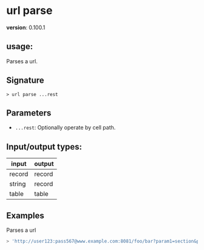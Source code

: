 # url parse

**version**: 0.100.1

## **usage**:

Parses a url.

## Signature

`> url parse ...rest`

## Parameters

- `...rest`: Optionally operate by cell path.

## Input/output types:

| input  | output |
| ------ | ------ |
| record | record |
| string | record |
| table  | table  |

## Examples

Parses a url

```bash
> 'http://user123:pass567@www.example.com:8081/foo/bar?param1=section&p2=&f[name]=vldc&f[no]=42#hello' | url parse
```
